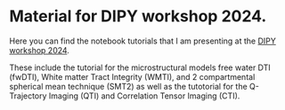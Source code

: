 # Material for DIPY workshop 2024.

Here you can find the notebook tutorials that I am presenting at the [DIPY workshop 2024](https://dipy.org/workshops/dipy-workshop-2024).

These include the tutorial for the microstructural models free water DTI (fwDTI), White matter Tract Integrity (WMTI), and 2 compartmental spherical mean technique (SMT2) as well as the tutotorial for the Q-Trajectory Imaging (QTI) and Correlation Tensor Imaging (CTI).